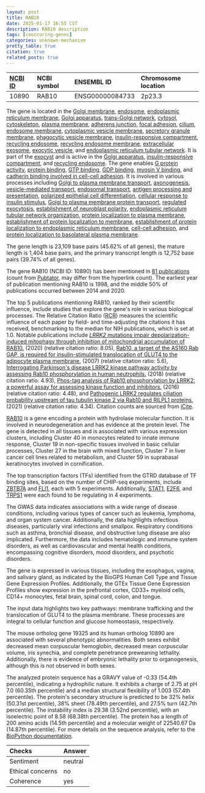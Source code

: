 ```yaml
---
layout: post
title: RAB10
date: 2025-01-17 16:55 CST
description: RAB10 description
tags: [cooccuring-genes]
categories: unknown-mechanism
pretty_table: true
citation: true
related_posts: true
---
```




| [NCBI ID](https://www.ncbi.nlm.nih.gov/gene/10890) | NCBI symbol | ENSEMBL ID | Chromosome location |
| :-------- | :------- | :-------- | :------- |
| 10890  | RAB10 | ENSG00000084733 | 2p23.3 |



The gene is located in the [Golgi membrane](https://amigo.geneontology.org/amigo/term/GO:0000139), [endosome](https://amigo.geneontology.org/amigo/term/GO:0005768), [endoplasmic reticulum membrane](https://amigo.geneontology.org/amigo/term/GO:0005789), [Golgi apparatus](https://amigo.geneontology.org/amigo/term/GO:0005794), [trans-Golgi network](https://amigo.geneontology.org/amigo/term/GO:0005802), [cytosol](https://amigo.geneontology.org/amigo/term/GO:0005829), [cytoskeleton](https://amigo.geneontology.org/amigo/term/GO:0005856), [plasma membrane](https://amigo.geneontology.org/amigo/term/GO:0005886), [adherens junction](https://amigo.geneontology.org/amigo/term/GO:0005912), [focal adhesion](https://amigo.geneontology.org/amigo/term/GO:0005925), [cilium](https://amigo.geneontology.org/amigo/term/GO:0005929), [endosome membrane](https://amigo.geneontology.org/amigo/term/GO:0010008), [cytoplasmic vesicle membrane](https://amigo.geneontology.org/amigo/term/GO:0030659), [secretory granule membrane](https://amigo.geneontology.org/amigo/term/GO:0030667), [phagocytic vesicle membrane](https://amigo.geneontology.org/amigo/term/GO:0030670), [insulin-responsive compartment](https://amigo.geneontology.org/amigo/term/GO:0032593), [recycling endosome](https://amigo.geneontology.org/amigo/term/GO:0055037), [recycling endosome membrane](https://amigo.geneontology.org/amigo/term/GO:0055038), [extracellular exosome](https://amigo.geneontology.org/amigo/term/GO:0070062), [exocytic vesicle](https://amigo.geneontology.org/amigo/term/GO:0070382), and [endoplasmic reticulum tubular network](https://amigo.geneontology.org/amigo/term/GO:0071782). It is part of the [exocyst](https://amigo.geneontology.org/amigo/term/GO:0000145) and is active in the [Golgi apparatus](https://amigo.geneontology.org/amigo/term/GO:0005794), [insulin-responsive compartment](https://amigo.geneontology.org/amigo/term/GO:0032593), and [recycling endosome](https://amigo.geneontology.org/amigo/term/GO:0055037). The gene enables [G protein activity](https://amigo.geneontology.org/amigo/term/GO:0003925), [protein binding](https://amigo.geneontology.org/amigo/term/GO:0005515), [GTP binding](https://amigo.geneontology.org/amigo/term/GO:0005525), [GDP binding](https://amigo.geneontology.org/amigo/term/GO:0019003), [myosin V binding](https://amigo.geneontology.org/amigo/term/GO:0031489), and [cadherin binding involved in cell-cell adhesion](https://amigo.geneontology.org/amigo/term/GO:0098641). It is involved in various processes including [Golgi to plasma membrane transport](https://amigo.geneontology.org/amigo/term/GO:0006893), [axonogenesis](https://amigo.geneontology.org/amigo/term/GO:0007409), [vesicle-mediated transport](https://amigo.geneontology.org/amigo/term/GO:0016192), [endosomal transport](https://amigo.geneontology.org/amigo/term/GO:0016197), [antigen processing and presentation](https://amigo.geneontology.org/amigo/term/GO:0019882), [polarized epithelial cell differentiation](https://amigo.geneontology.org/amigo/term/GO:0030859), [cellular response to insulin stimulus](https://amigo.geneontology.org/amigo/term/GO:0032869), [Golgi to plasma membrane protein transport](https://amigo.geneontology.org/amigo/term/GO:0043001), [regulated exocytosis](https://amigo.geneontology.org/amigo/term/GO:0045055), [establishment of neuroblast polarity](https://amigo.geneontology.org/amigo/term/GO:0045200), [endoplasmic reticulum tubular network organization](https://amigo.geneontology.org/amigo/term/GO:0071786), [protein localization to plasma membrane](https://amigo.geneontology.org/amigo/term/GO:0072659), [establishment of protein localization to membrane](https://amigo.geneontology.org/amigo/term/GO:0090150), [establishment of protein localization to endoplasmic reticulum membrane](https://amigo.geneontology.org/amigo/term/GO:0097051), [cell-cell adhesion](https://amigo.geneontology.org/amigo/term/GO:0098609), and [protein localization to basolateral plasma membrane](https://amigo.geneontology.org/amigo/term/GO:1903361).


The gene length is 23,109 base pairs (45.62% of all genes), the mature length is 1,404 base pairs, and the primary transcript length is 12,752 base pairs (39.74% of all genes).


The gene RAB10 (NCBI ID: 10890) has been mentioned in [81 publications](https://pubmed.ncbi.nlm.nih.gov/?term=%22RAB10%22) (count from [Pubtator](https://academic.oup.com/nar/article/47/W1/W587/5494727), may differ from the hyperlink count). The earliest year of publication mentioning RAB10 is 1998, and the middle 50% of publications occurred between 2014 and 2020.


The top 5 publications mentioning RAB10, ranked by their scientific influence, include studies that explore the gene's role in various biological processes. The Relative Citation Ratio ([RCR](https://journals.plos.org/plosbiology/article?id=10.1371/journal.pbio.1002541)) measures the scientific influence of each paper by field- and time-adjusting the citations it has received, benchmarking to the median for NIH publications, which is set at 1.0. Notable publications include [<i>LRRK2</i> mutations impair depolarization-induced mitophagy through inhibition of mitochondrial accumulation of RAB10.](https://pubmed.ncbi.nlm.nih.gov/30945962) (2020) (relative citation ratio: 8.05), [Rab10, a target of the AS160 Rab GAP, is required for insulin-stimulated translocation of GLUT4 to the adipocyte plasma membrane.](https://pubmed.ncbi.nlm.nih.gov/17403373) (2007) (relative citation ratio: 5.6), [Interrogating Parkinson's disease LRRK2 kinase pathway activity by assessing Rab10 phosphorylation in human neutrophils.](https://pubmed.ncbi.nlm.nih.gov/29127255) (2018) (relative citation ratio: 4.93), [Phos-tag analysis of Rab10 phosphorylation by LRRK2: a powerful assay for assessing kinase function and inhibitors.](https://pubmed.ncbi.nlm.nih.gov/27474410) (2016) (relative citation ratio: 4.48), and [Pathogenic LRRK2 regulates ciliation probability upstream of tau tubulin kinase 2 via Rab10 and RILPL1 proteins.](https://pubmed.ncbi.nlm.nih.gov/33653948) (2021) (relative citation ratio: 4.34). Citation counts are sourced from [iCite](https://icite.od.nih.gov).


[RAB10](https://www.proteinatlas.org/ENSG00000084733-RAB10) is a gene encoding a protein with hydrolase molecular function. It is involved in neurodegeneration and has evidence at the protein level. The gene is detected in all tissues and is associated with various expression clusters, including Cluster 40 in monocytes related to innate immune response, Cluster 19 in non-specific tissues involved in basic cellular processes, Cluster 27 in the brain with mixed function, Cluster 7 in liver cancer cell lines related to metabolism, and Cluster 59 in suprabasal keratinocytes involved in cornification.


The top transcription factors (TFs) identified from the GTRD database of TF binding sites, based on the number of CHIP-seq experiments, include [ZBTB7A](https://www.ncbi.nlm.nih.gov/gene/51341) and [FLI1](https://www.ncbi.nlm.nih.gov/gene/2313), each with 5 experiments. Additionally, [STAT1](https://www.ncbi.nlm.nih.gov/gene/6772), [E2F6](https://www.ncbi.nlm.nih.gov/gene/1876), and [TRPS1](https://www.ncbi.nlm.nih.gov/gene/7227) were each found to be regulating in 4 experiments.



The GWAS data indicates associations with a wide range of disease conditions, including various types of cancer such as leukemia, lymphoma, and organ system cancer. Additionally, the data highlights infectious diseases, particularly viral infections and smallpox. Respiratory conditions such as asthma, bronchial disease, and obstructive lung disease are also implicated. Furthermore, the data includes hematologic and immune system disorders, as well as cardiovascular and mental health conditions, encompassing cognitive disorders, mood disorders, and psychotic disorders.



The gene is expressed in various tissues, including the esophagus, vagina, and salivary gland, as indicated by the BioGPS Human Cell Type and Tissue Gene Expression Profiles. Additionally, the GTEx Tissue Gene Expression Profiles show expression in the prefrontal cortex, CD33+ myeloid cells, CD14+ monocytes, fetal brain, spinal cord, colon, and tongue.


The input data highlights two key pathways: membrane trafficking and the translocation of GLUT4 to the plasma membrane. These processes are integral to cellular function and glucose homeostasis, respectively.


The mouse ortholog gene 19325 and its human ortholog 10890 are associated with several phenotypic abnormalities. Both sexes exhibit decreased mean corpuscular hemoglobin, decreased mean corpuscular volume, iris synechia, and complete penetrance preweaning lethality. Additionally, there is evidence of embryonic lethality prior to organogenesis, although this is not observed in both sexes.


The analyzed protein sequence has a GRAVY value of -0.33 (54.4th percentile), indicating a hydrophilic nature. It exhibits a charge of 2.75 at pH 7.0 (60.35th percentile) and a median structural flexibility of 1.003 (57.4th percentile). The protein's secondary structure is predicted to be 32% helix (50.31st percentile), 38% sheet (78.49th percentile), and 27.5% turn (42.7th percentile). The instability index is 29.38 (3.52nd percentile), with an isoelectric point of 8.58 (68.38th percentile). The protein has a length of 200 amino acids (14.5th percentile) and a molecular weight of 22540.67 Da (14.87th percentile). For more details on the sequence analysis, refer to the [BioPython documentation](https://biopython.org/docs/1.75/api/Bio.SeqUtils.ProtParam.html).





| Checks    | Answer |
| :-------- | :------- |
| Sentiment  | neutral   |
| Ethical concerns | no     |
| Coherence    | yes    |